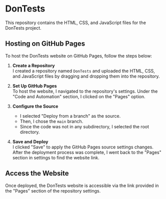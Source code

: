 # DonTests

This repository contains the HTML, CSS, and JavaScript files for the DonTests project.

## Hosting on GitHub Pages

To host the DonTests website on GitHub Pages, follow the steps below:

1. **Create a Repository**  
   I created a repository named `DonTests` and uploaded the HTML, CSS, and JavaScript files by dragging and dropping them into the repository.

2. **Set Up GitHub Pages**  
   To host the website, I navigated to the repository's settings. Under the "Code and Automation" section, I clicked on the "Pages" option.

3. **Configure the Source**  
   - I selected "Deploy from a branch" as the source.
   - Then, I chose the `main` branch.
   - Since the code was not in any subdirectory, I selected the root directory.

4. **Save and Deploy**  
   I clicked "Save" to apply the GitHub Pages source settings changes. After the deployment process was complete, I went back to the "Pages" section in settings to find the website link.

## Access the Website

Once deployed, the DonTests website is accessible via the link provided in the "Pages" section of the repository settings.

